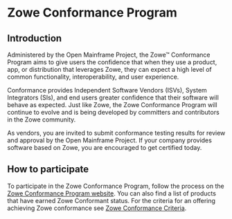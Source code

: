 # Zowe Conformance Program

## Introduction

Administered by the Open Mainframe Project, the Zowe&trade; Conformance Program aims to give users the confidence that when they use a product, app, or distribution that leverages Zowe, they can expect a high level of common functionality, interoperability, and user experience.  

Conformance provides Independent Software Vendors (ISVs), System Integrators (SIs), and end users greater confidence that their software will behave as expected. Just like Zowe, the Zowe Conformance Program will continue to evolve and is being developed by committers and contributors in the Zowe community.

As vendors, you are invited to submit conformance testing results for review and approval by the Open Mainframe Project. If your company provides software based on Zowe, you are encouraged to get certified today.

## How to participate

To participate in the Zowe Conformance Program, follow the process on the [Zowe Conformance Program website](https://www.openmainframeproject.org/projects/zowe/conformance). You can also find a list of products that have earned Zowe Conformant status.  For the criteria for an offering achieving Zowe conformance see [Zowe Conformance Criteria](https://github.com/openmainframeproject/foundation/tree/master/zowe_conformance).